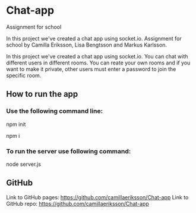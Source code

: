 # Chat-app
Assignment for school

In this project we've created a chat app using socket.io.
Assignment for school by Camilla Eriksson, Lisa Bengtsson and Markus Karlsson.

In this project we've created a chat app using socket.io. You can chat with different users in different rooms. You can reate your own rooms and if you want to make it private, other users must enter a password to join the specific room.

## How to run the app
### Use the following command line:

npm init

npm i

### To run the server use following command:

node server.js


## GitHub

Link to GitHub pages: https://github.com/camillaeriksson/Chat-app
Link to GitHub repo: https://github.com/camillaeriksson/Chat-app
